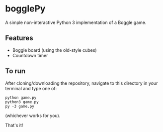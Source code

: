 # bogglePy

A simple non-interactive Python 3 implementation of a Boggle game. 

## Features

* Boggle board (using the old-style cubes)
* Countdown timer

## To run

After cloning/downloading the repository, navigate to this directory in your terminal and type one of:
```
python game.py
python3 game.py
py -3 game.py
```
(whichever works for you).

That's it!

